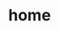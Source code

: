 
# home
<script src="https://utteranc.es/client.js"
        repo="rotmaxxing/home"
        issue-term="pathname"
        theme="github-dark"
        crossorigin="anonymous"
        async>
</script>
